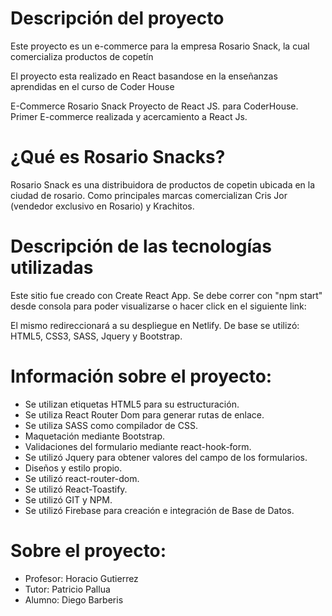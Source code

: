# Descripción del proyecto
Este proyecto es un e-commerce para la empresa Rosario Snack, la cual comercializa productos de copetín

El proyecto esta realizado en React basandose en la enseñanzas aprendidas en el curso de Coder House

E-Commerce Rosario Snack
Proyecto de React JS. para CoderHouse. Primer E-commerce realizada y acercamiento a React Js.

# ¿Qué es Rosario Snacks?
Rosario Snack es una distribuidora de productos de copetin ubicada en la ciudad de rosario. Como principales marcas comercializan Cris Jor (vendedor exclusivo en Rosario) y Krachitos.

# Descripción de las tecnologías utilizadas
Este sitio fue creado con Create React App. Se debe correr con "npm start" desde consola para poder visualizarse o hacer click en el siguiente link:

El mismo redireccionará a su despliegue en Netlify. De base se utilizó: HTML5, CSS3, SASS, Jquery y Bootstrap.

# Información sobre el proyecto:
* Se utilizan etiquetas HTML5 para su estructuración.
* Se utiliza React Router Dom para generar rutas de enlace.
* Se utiliza SASS como compilador de CSS.
* Maquetación mediante Bootstrap.
* Validaciones del formulario mediante react-hook-form.
* Se utilizó Jquery para obtener valores del campo de los formularios.
* Diseños y estilo propio.
* Se utilizó react-router-dom.
* Se utilizó React-Toastify.
* Se utilizó GIT y NPM.
* Se utilizó Firebase para creación e integración de Base de Datos.

# Sobre el proyecto:
* Profesor: Horacio Gutierrez
* Tutor: Patricio Pallua
* Alumno: Diego Barberis

